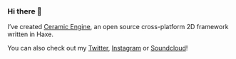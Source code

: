 ### Hi there 👋

I’ve created [Ceramic Engine](https://ceramic-engine.com), an open source cross-platform 2D framework written in Haxe.

You can also check out my [Twitter](https://twitter.com/jeremyfaivre), [Instagram](https://instagram.com/jeremyfa) or [Soundcloud](https://soundcloud.com/jeremyfa)!

